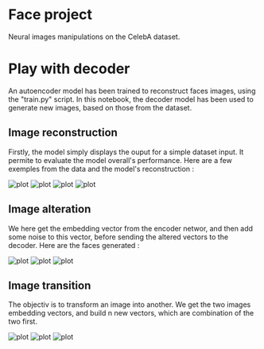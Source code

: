 # Face project

Neural images manipulations on the CelebA dataset.

# Play with decoder
An autoencoder model has been trained to reconstruct faces images, using the "train.py" script.
In this notebook, the decoder model has been used to generate new images, based on those from the dataset.
## Image reconstruction
Firstly, the model simply displays the ouput for a simple dataset input. It permite to evaluate the model overall's performance. Here are a few exemples from the data and the model's reconstruction :

![plot](./images/reconstruct/1.png)
![plot](./images/reconstruct/2.png)
![plot](./images/reconstruct/3.png)
![plot](./images/reconstruct/4.png)

## Image alteration
We here get the embedding vector from the encoder networ, and then add some noise to this vector, before sending the altered vectors to the decoder. Here are the faces generated :

![plot](./images/noise/1.png)
![plot](./images/noise/2.png)
![plot](./images/noise/3.png)

## Image transition
The objectiv is to transform an image into another. We get the two images embedding vectors, and build n new vectors, which are combination of the two first.

![plot](./images/transform/1.png)
![plot](./images/transform/2.png)
![plot](./images/transform/3.png)